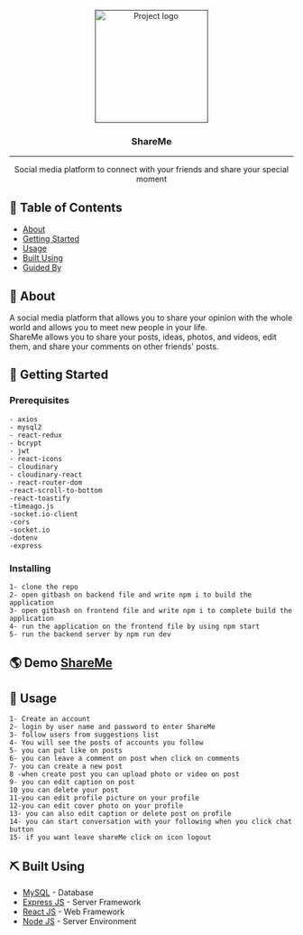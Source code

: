 <p align="center">
  <a href="" rel="noopener">
 <img width=200px height=200px src="https://res.cloudinary.com/dvg9eijgb/image/upload/v1645002900/su1xnqw4k9jxcaxmyuwu.png" alt="Project logo"></a>
</p>

<h3 align="center">ShareMe</h3>

---

<p align="center"> Social media platform to connect with your friends and share your special moment
    <br> 
</p>

## 📝 Table of Contents

- [About](#about)
- [Getting Started](#getting_started)
- [Usage](#usage)
- [Built Using](#built_using)
- [Guided By](#guided_by)

## 🧐 About <a name = "about"></a>

A social media platform that allows you to share your opinion with the whole world and allows you to meet new people in your life.
<br>
ShareMe allows you to share your posts, ideas, photos, and videos, edit them, and share your comments on other friends' posts.

## 🏁 Getting Started <a name = "getting_started"></a>

### Prerequisites

```
- axios
- mysql2
- react-redux
- bcrypt
- jwt
- react-icons
- cloudinary
- cloudinary-react
- react-router-dom
-react-scroll-to-bottom
-react-toastify
-timeago.js
-socket.io-client
-cors
-socket.io
-dotenv
-express

```

### Installing

```
1- clone the repo
2- open gitbash on backend file and write npm i to build the application
3- open gitbash on frontend file and write npm i to complete build the application
4- run the application on the frontend file by using npm start
5- run the backend server by npm run dev

```
## 🌎 Demo <a name="Demo"></a> **[ShareMe](https://sharee-mee.netlify.app/)**

## 🎈 Usage <a name="usage"></a>

```
1- Create an account
2- login by user name and password to enter ShareMe
3- follow users from suggestions list
4- You will see the posts of accounts you follow
5- you can put like on posts
6- you can leave a comment on post when click on comments
7- you can create a new post
8 -when create post you can upload photo or video on post
9- you can edit caption on post
10 you can delete your post
11-you can edit profile picture on your profile
12-you can edit cover photo on your profile
13- you can also edit caption or delete post on profile
14- you can start conversation with your following when you click chat button
15- if you want leave shareMe click on icon logout

```

## ⛏️ Built Using <a name = "built_using"></a>

- [MySQL](https://www.mysql.com/) - Database
- [Express JS](https://expressjs.com/) - Server Framework
- [React JS](https://https://reactjs.org/) - Web Framework
- [Node JS](https://nodejs.org/en/) - Server Environment

